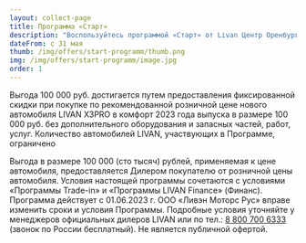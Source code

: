 ```yaml
---
layout: collect-page
title: Программа «Старт»
description: "Воспользуйтесь программой «Старт» от Livan Центр Оренбург для покупки вашего первого автомобиля Ливэн. Условия программы, преимущества и подробности здесь."
dateFrom: с 31 мая
thumb: /img/offers/start-programm/thumb.png
img: /img/offers/start-programm/image.jpg
order: 1
---
```


Выгода 100 000 руб. достигается путем предоставления фиксированной скидки при покупке по рекомендованной розничной цене нового автомобиля LIVAN X3PRO в комфорт 2023 года выпуска в размере 100 000 руб. без дополнительного оборудования и запасных частей, работ, услуг. Количество автомобилей  LIVAN, участвующих в Программе, ограничено

Выгода в размере 100 000 (сто тысяч) рублей, применяемая к цене автомобиля, предоставляется Дилером покупателю от розничной цены автомобиля. Условия настоящей программы сочетаются с условиями «Программы Trade-in» и «Программы LIVAN Finance» (Финанс). Программа действует с 01.06.2023 г. ООО «Ливэн Моторс Рус» вправе изменить сроки и условия Программы. Подробные условия уточняйте у менеджеров официальных дилеров LIVAN или по тел.: [8 800 700 6333](tel:+78007006333) (звонок по России бесплатный). Не является публичной офертой.